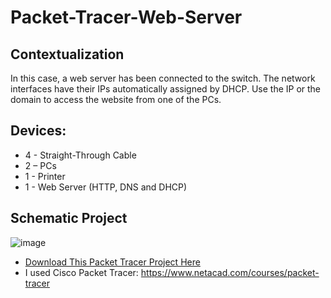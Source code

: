 # Packet-Tracer-Web-Server

## Contextualization
In this case, a web server has been connected to the switch. The network interfaces have their IPs automatically assigned by DHCP. Use the IP or the domain to access the website from one of the PCs.

## Devices:
- 4 - Straight-Through Cable
- 2 – PCs
- 1 - Printer
- 1 - Web Server (HTTP, DNS and DHCP)

## Schematic Project
![image](https://github.com/KaikyM/Packet-Tracer-Web-Server/assets/127446435/a6c8cdf0-676f-442a-9800-81082efae105)
- [Download This Packet Tracer Project Here](Web-Server.pkt)
- I used Cisco Packet Tracer: https://www.netacad.com/courses/packet-tracer
